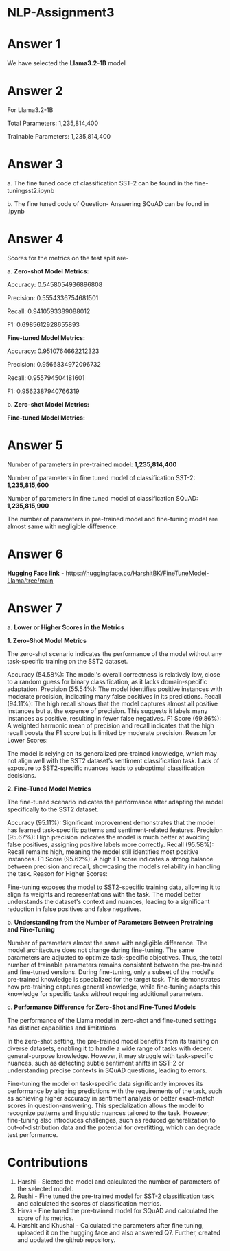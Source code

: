 # NLP-Assignment3

# Answer 1 

We have selected the **Llama3.2-1B** model

# Answer 2

For Llama3.2-1B

Total Parameters: 1,235,814,400

Trainable Parameters: 1,235,814,400

# Answer 3 

a. The fine tuned code of classification SST-2 can be found in the fine-tuningsst2.ipynb

b. The fine tuned code of Question- Answering SQuAD can be found in .ipynb       

# Answer 4
Scores for the metrics on the test split are-

a. 
**Zero-shot Model Metrics:**

Accuracy: 0.5458054936896808

Precision: 0.5554336754681501

Recall: 0.9410593389088012

F1: 0.6985612928655893

**Fine-tuned Model Metrics:**

Accuracy: 0.9510764662212323

Precision: 0.9566834972096732

Recall: 0.955794504181601

F1: 0.9562387940766319

b.
**Zero-shot Model Metrics:**


**Fine-tuned Model Metrics:**


# Answer 5
Number of parameters in pre-trained model: **1,235,814,400**

Number of parameters in fine tuned model of classification SST-2: **1,235,815,600**

Number of parameters in fine tuned model of classification SQuAD: **1,235,815,900**

The number of parameters in pre-trained model and fine-tuning model are almost same
with negligible difference. 

# Answer 6

**Hugging Face link** - https://huggingface.co/HarshitBK/FineTuneModel-Llama/tree/main

# Answer 7

a. **Lower or Higher Scores in the Metrics**

**1. Zero-Shot Model Metrics**

The zero-shot scenario indicates the performance of the model without any task-specific training on the SST2 dataset.

Accuracy (54.58%): The model's overall correctness is relatively low, close to a random guess for binary classification, as it lacks domain-specific adaptation.
Precision (55.54%): The model identifies positive instances with moderate precision, indicating many false positives in its predictions.
Recall (94.11%): The high recall shows that the model captures almost all positive instances but at the expense of precision. This suggests it labels many instances as positive, resulting in fewer false negatives.
F1 Score (69.86%): A weighted harmonic mean of precision and recall indicates that the high recall boosts the F1 score but is limited by moderate precision.
Reason for Lower Scores:

The model is relying on its generalized pre-trained knowledge, which may not align well with the SST2 dataset’s sentiment classification task.
Lack of exposure to SST2-specific nuances leads to suboptimal classification decisions.

**2. Fine-Tuned Model Metrics**

The fine-tuned scenario indicates the performance after adapting the model specifically to the SST2 dataset.

Accuracy (95.11%): Significant improvement demonstrates that the model has learned task-specific patterns and sentiment-related features.
Precision (95.67%): High precision indicates the model is much better at avoiding false positives, assigning positive labels more correctly.
Recall (95.58%): Recall remains high, meaning the model still identifies most positive instances.
F1 Score (95.62%): A high F1 score indicates a strong balance between precision and recall, showcasing the model’s reliability in handling the task.
Reason for Higher Scores:

Fine-tuning exposes the model to SST2-specific training data, allowing it to align its weights and representations with the task.
The model better understands the dataset's context and nuances, leading to a significant reduction in false positives and false negatives.

b. **Understanding from the Number of Parameters Between Pretraining and Fine-Tuning**

Number of parameters almost the same with negligible difference. The model architecture does not change during fine-tuning. 
The same parameters are adjusted to optimize task-specific objectives. Thus, the total number of trainable parameters remains consistent between the pre-trained and fine-tuned versions.
During fine-tuning, only a subset of the model's pre-trained knowledge is specialized for the target task. 
This demonstrates how pre-training captures general knowledge, while fine-tuning adapts this knowledge for specific tasks without requiring additional parameters.

c.  **Performance Difference for Zero-Shot and Fine-Tuned Models**

The performance of the Llama model in zero-shot and fine-tuned settings has distinct capabilities and limitations. 

In the zero-shot setting, the pre-trained model benefits from its training on diverse datasets, enabling it to handle a wide range of tasks with decent general-purpose knowledge. However, it may struggle with task-specific nuances, such as detecting subtle sentiment shifts in SST-2 or understanding precise contexts in SQuAD questions, leading to errors. 

Fine-tuning the model on task-specific data significantly improves its performance by aligning predictions with the requirements of the task, such as achieving higher accuracy in sentiment analysis or better exact-match scores in question-answering. This specialization allows the model to recognize patterns and linguistic nuances tailored to the task. However, fine-tuning also introduces challenges, such as reduced generalization to out-of-distribution data and the potential for overfitting, which can degrade test performance. 

# Contributions
1. Harshi - Slected the model and calculated the number of parameters of the selected model.
2. Rushi - Fine tuned the pre-trained model for SST-2 classification task and calculated the scores of classification metrics.
3. Hirva - Fine tuned the pre-trained model for SQuAD and calculated the score of its metrics.
4. Harshit and Khushal - Calculated the parameters after fine tuning, uploaded it on the hugging face and also answered Q7. 
        Further, created and updated the github repository.

